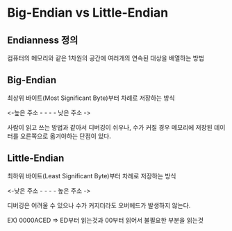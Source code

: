 # Big-Endian vs Little-Endian

## Endianness 정의

컴퓨터의 메모리와 같은 1차원의 공간에 여러개의 연속된 대상을 배열하는 방법

## Big-Endian

최상위 바이트(Most Significant Byte)부터 차례로 저장하는 방식

<-높은 주소 - - - - 낮은 주소 ->

사람이 읽고 쓰는 방법과 같아서 디버깅이 쉬우나, 수가 커질 경우 메모리에 저장된 데이터를 오른쪽으로 옮겨야하는 단점이 있다.

## Little-Endian

최하위 바이트(Least Significant Byte)부터 차례로 저장하는 방식

<-낮은 주소 - - - - 높은 주소 ->

디버깅은 어려울 수 있으나 수가 커지더라도 오버헤드가 발생하지 않는다.

EX) 0000ACED => ED부터 읽는것과 00부터 읽어서 불필요한 부분을 읽는것